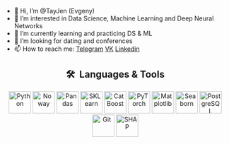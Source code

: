 - 👋 Hi, I’m @TayJen (Evgeny)
- 👀 I’m interested in Data Science, Machine Learning and Deep Neural Networks
- 🌱 I’m currently learning and practicing DS & ML
- 💞️ I’m looking for dating and conferences
- 📫 How to reach me:
  [Telegram](https://t.me/holy_guacamole0 "Telegram")
  [VK](https://vk.com/nobody_tayjen "VK")
  [Linkedin](https://www.linkedin.com/in/evgeny-taychinov/)

         
<h2 align="center"> 🛠 &nbsp;Languages & Tools</h2>
<p align="center">
<img title="Python" src="https://cdn.jsdelivr.net/gh/devicons/devicon/icons/python/python-original.svg" width="50" height="50" />
<img title="Numpy" src="https://cdn.jsdelivr.net/gh/devicons/devicon/icons/numpy/numpy-original.svg" width="50" height="50" alt='No way' /> 
<img title="Pandas" src="https://cdn.jsdelivr.net/gh/devicons/devicon/icons/pandas/pandas-original.svg" width="50" height="50" />
<img title="SKLearn" src="https://upload.wikimedia.org/wikipedia/commons/0/05/Scikit_learn_logo_small.svg" width="50" height="50" />
<img title="CatBoost" src="https://upload.wikimedia.org/wikipedia/commons/c/cc/CatBoostLogo.png" width="50" height="50" />
<img title="PyTorch" src="https://cdn.jsdelivr.net/gh/devicons/devicon/icons/pytorch/pytorch-original.svg" width="50" height="50" />
<img title="Matplotlib" src="https://upload.wikimedia.org/wikipedia/commons/thumb/8/84/Matplotlib_icon.svg/1200px-Matplotlib_icon.svg.png" width="50" height="50"/>
<img title="Seaborn" src="https://seaborn.pydata.org/_images/logo-mark-lightbg.svg" width="50" height="50"/>
<img title="PostgreSQL" src="https://cdn.jsdelivr.net/gh/devicons/devicon/icons/postgresql/postgresql-original.svg" width="50" height="50" />
<img title="Git" src="https://cdn.jsdelivr.net/gh/devicons/devicon/icons/git/git-original.svg" width="50" height="50" />
<img title="SHAP" src="https://shap.readthedocs.io/en/latest/_static/shap_logo_white.png" width="50" height="50" />

</p>

<!---
TayJen/TayJen is a ✨ special ✨ repository because its `README.md` (this file) appears on your GitHub profile.
You can click the Preview link to take a look at your changes.
--->
